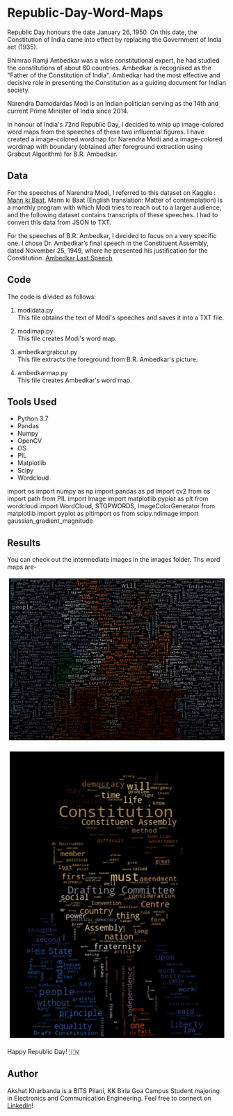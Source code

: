 # Republic-Day-Word-Maps
Republic Day honours the date January 26, 1950. On this date, the Constitution of India came into effect by replacing the Government of India act (1935).

Bhimrao Ramji Ambedkar was a wise constitutional expert, he had studied the constitutions of about 60 countries. Ambedkar is recognised as the "Father of the Constitution of India". Ambedkar had the most effective and decisive role in presenting the Constitution as a guiding document for Indian society.

Narendra Damodardas Modi is an Indian politician serving as the 14th and current Prime Minister of India since 2014.

In honour of India's 72nd Republic Day, I decided to whip up image-colored word maps from the speeches of these two influential figures. I have created a image-colored wordmap for Narendra Modi and a image-colored wordmap with boundary (obtained after foreground extraction using Grabcut Algorithm) for B.R. Ambedkar.

## Data

For the speeches of Narendra Modi, I referred to this dataset on Kaggle : [Mann ki Baat](https://www.kaggle.com/skylord/mann-ki-baat). Mann ki Baat (English translation: Matter of contemplation) is a monthly program with which Modi tries to reach out to a larger audience, and the following dataset contains transcripts of these speeches. I had to convert this data from JSON to TXT.

For the speeches of B.R. Ambedkar, I decided to focus on a very specific one. I chose Dr. Ambedkar’s final speech in the Constituent Assembly, dated November 25, 1949, where he presented his justification for the Constitution. [Ambedkar Last Speech](https://velivada.com/2020/01/25/dr-ambedkars-last-speech-in-the-constituent-assembly-on-adoption-of-the-constitution/)

## Code

The code is divided as follows:

1. modidata.py <br />
This file obtains the text of Modi's speeches and saves it into a TXT file.

2. modimap.py <br />
This file creates Modi's word map.

3. ambedkargrabcut.py <br />
This file extracts the foreground from B.R. Ambedkar's picture.

4. ambedkarmap.py <br />
This file creates Ambedkar's word map.

## Tools Used

* Python 3.7
* Pandas
* Numpy
* OpenCV
* OS
* PIL
* Matplotlib
* Scipy
* Wordcloud

import os
import numpy as np
import pandas as pd
import cv2
from os import path
from PIL import Image
import matplotlib.pyplot as plt
from wordcloud import WordCloud, STOPWORDS, ImageColorGenerator
from matplotlib import pyplot as pltimport os
from scipy.ndimage import gaussian_gradient_magnitude

## Results

You can check out the intermediate images in the images folder. Ths word maps are-

![Narendra Modi](https://github.com/Akshat2430/Republic-Day-Word-Maps/blob/main/images/modi_final.png)

![Bhimrao Ambedkar](https://github.com/Akshat2430/Republic-Day-Word-Maps/blob/main/images/ambedkar-final.png)

Happy Republic Day! :india:

## Author

Akshat Kharbanda is a BITS Pilani, KK Birla Goa Campus Student majoring in Electronics and Communication Engineering. Feel free to connect on [LinkedIn](https://www.linkedin.com/in/akshat-kharbanda-b91986148/)!

